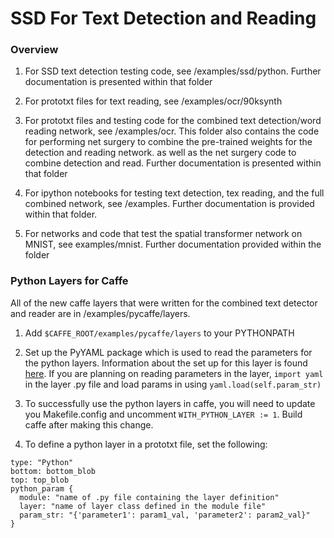 # SSD For Text Detection and Reading

### Overview

1. For SSD text detection testing code, see /examples/ssd/python. Further documentation is presented within that folder

2. For prototxt files for text reading, see /examples/ocr/90ksynth

3. For prototxt files and testing code for the combined text detection/word reading network, see /examples/ocr. This folder also contains the code for performing net surgery to combine the pre-trained weights for the detection and reading network. as well as the net surgery code to combine detection and read. Further documentation is presented within that folder

4. For ipython notebooks for testing text detection, tex reading, and the full combined network, see /examples. Further documentation is provided within that folder.

5. For networks and code that test the spatial transformer network on MNIST, see examples/mnist. Further documentation provided within the folder

### Python Layers for Caffe

All of the new caffe layers that were written for the combined text detector and reader are in /examples/pycaffe/layers. 

1. Add `$CAFFE_ROOT/examples/pycaffe/layers` to your PYTHONPATH

2. Set up the PyYAML package which is used to read the parameters for the python layers. Information about the set up for this layer is found [here](http://pyyaml.org/wiki/PyYAML). If you are planning on reading parameters in the layer, `import yaml` in the layer .py file and load params in using `yaml.load(self.param_str)`

3. To successfully use the python layers in caffe, you will need to update you Makefile.config and uncomment `WITH_PYTHON_LAYER := 1`. Build caffe after making this change. 

4. To define a python layer in a prototxt file, set the following: 
  ```Shell
  type: "Python"
  bottom: bottom_blob
  top: top_blob
  python_param {
    module: "name of .py file containing the layer definition"
    layer: "name of layer class defined in the module file"
    param_str: "{'parameter1': param1_val, 'parameter2': param2_val}"
  }
  ```
